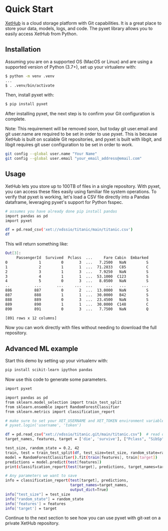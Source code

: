 # Quick Start

[XetHub](https://xethub.com/) is a cloud storage platform with Git capabilities. It is a great place to store your data, models,
logs, and code. The pyxet library allows you to easily access XetHub from Python.

## Installation

Assuming you are on a supported OS (MacOS or Linux) and are using a supported version of Python (3.7+), set up your virtualenv with:

```sh
$ python -m venv .venv
...
$ . .venv/bin/activate
```

Then, install pyxet with:

```sh
$ pip install pyxet
```

After installing pyxet, the next step is to confirm your Git configuration is complete.

Note: This requirement will be removed soon, but today git user.email and git user.name are required to be set in order to use pyxet. This is because XetHub is built on scalable Git repositories, and pyxet is built with libgit, and libgit requires git user configuration to be set in order to work.

```sh
git config --global user.name "Your Name"
git config --global user.email "your_email_address@email.com"
```

## Usage

XetHub lets you store up to 100TB of files in a single repository. With pyxet, you can access these files easily using familiar file system operations. 
To verify that pyxet is working, let's load a CSV file directly into a Pandas dataframe, leveraging pyxet's support for Python fsspec.

```sh
# assumes you have already done pip install pandas
import pandas as pd
import pyxet

df = pd.read_csv('xet://xdssio/titanic/main/titanic.csv')
df
```

This will return something like:

```sh
Out[3]:
     PassengerId  Survived  Pclass  ...     Fare Cabin  Embarked
0              1         0       3  ...   7.2500   NaN         S
1              2         1       1  ...  71.2833   C85         C
2              3         1       3  ...   7.9250   NaN         S
3              4         1       1  ...  53.1000  C123         S
4              5         0       3  ...   8.0500   NaN         S
..           ...       ...     ...  ...      ...   ...       ...
886          887         0       2  ...  13.0000   NaN         S
887          888         1       1  ...  30.0000   B42         S
888          889         0       3  ...  23.4500   NaN         S
889          890         1       1  ...  30.0000  C148         C
890          891         0       3  ...   7.7500   NaN         Q

[891 rows x 12 columns]
```

Now you can work directly with files without needing to download the full repository.

## Advanced ML example

Start this demo by setting up your virtualenv with:

```sh
pip install scikit-learn ipython pandas
```

Now use this code to generate some parameters.

```sh
import pyxet

import pandas as pd
from sklearn.model_selection import train_test_split
from sklearn.ensemble import RandomForestClassifier
from sklearn.metrics import classification_report

# make sure to set your XET_USERNAME and XET_TOKEN environment variables, or run:
# pyxet.login('username', 'token')

df = pd.read_csv("xet://xdssio/titanic.git/main/titanic.csv")  # read data from XetHub
target_names, features, target = ['die', 'survive'], ["Pclass", "SibSp", "Parch"], "Survived"

test_size, random_state = 0.2, 42
train, test = train_test_split(df, test_size=test_size, random_state=random_state)
model = RandomForestClassifier().fit(train[features], train[target])
predictions = model.predict(test[features])
print(classification_report(test[target], predictions, target_names=target_names))

# Any parameters we want to save
info = classification_report(test[target], predictions,
                             target_names=target_names,
                             output_dict=True)
info["test_size"] = test_size
info["random_state"] = random_state
info['features'] = features
info['target'] = target
```

Continue to the next section to see how you can use pyxet with git-xet on a private XetHub repository.

